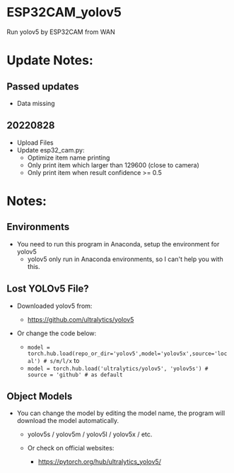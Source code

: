 # ESP32CAM_yolov5
 Run yolov5 by ESP32CAM from WAN

# Update Notes:
## Passed updates
- Data missing

## 20220828
- Upload Files
- Update esp32_cam.py:
    - Optimize item name printing
    - Only print item which larger than 129600 (close to camera)
    - Only print item when result confidence >= 0.5

# Notes:
## Environments
- You need to run this program in Anaconda, setup the environment for yolov5
    - yolov5 only run in Anaconda environments, so I can't help you with this.

## Lost YOLOv5 File?
- Downloaded yolov5 from:
    - https://github.com/ultralytics/yolov5

- Or change the code below:
    - `model = torch.hub.load(repo_or_dir='yolov5',model='yolov5x',source='local') # s/m/l/x`
    to
    - `model = torch.hub.load('ultralytics/yolov5', 'yolov5s') # source = 'github' # as default`

## Object Models
- You can change the model by editing the model name, the program will download the model automatically.
    - yolov5s / yolov5m / yolov5l / yolov5x / etc.

    - Or check on official websites:
        - https://pytorch.org/hub/ultralytics_yolov5/
    
